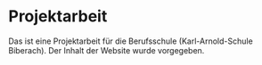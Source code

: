 # Projektarbeit

Das ist eine Projektarbeit für die Berufsschule (Karl-Arnold-Schule Biberach).
Der Inhalt der Website wurde vorgegeben.
